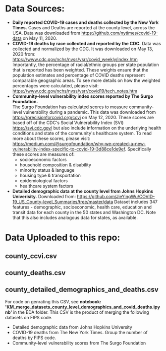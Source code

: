 # Data Sources: 
* **Daily reported COVID-19 cases and deaths collected by the New York Times.** 
Cases and Deaths are reported at the county level, across the USA. Data was downloaded from https://github.com/nytimes/covid-19-data on May 11, 2020.
* **COVID-19 deaths by race collected and reported by the CDC.** 
Data was collected and normalized by the CDC. It was downloaded on May 13, 2020 from: https://www.cdc.gov/nchs/nvss/vsrr/covid_weekly/index.htm
Importantly, the percentage of racial/ethnic groups per state population that is reported has been weighted. These weights ensure that the population estimates and percentage of COVID deaths represent comparable geographic areas. To see more details on how the weighted percentages were calculated, please visit: https://www.cdc.gov/nchs/nvss/vsrr/covid19/tech_notes.htm
* **Community-level vulnerability index scores reported by The Surgo Foundation.**  
  The Surgo Foundation has calculated scores to measure community-level vulnerability during a pandemic. This data was downloaded from https://precisionforcovid.org/ccvi on May 12, 2020. These scores are based off of the CDC's Social Vulnerability Index (SVI) https://svi.cdc.gov/ but also include information on the underlying health conditions and state of the community's healthcare system. To read more about these scores, please visit: https://medium.com/@surgofoundation/why-we-created-a-new-vulnerability-index-specific-to-covid-19-3d88ce1de9ef. Specifically these scores are measures of: 
  * socioeconomic factors
  * household composition & disability
  * minority status & language
  * housing type & transportation
  * epidemiological factors 
  * healthcare system factors
* **Detailed demographic data at the county level from Johns Hopkins Univerisity.** 
Downloaded from: https://github.com/JieYingWu/COVID-19_US_County-level_Summaries/tree/master/data Dataset includes 347 features - demographic, socioeconomic, health care, education and transit data for each county in the 50 states and Washington DC. Note that this also includes analogous data for states, as available.

# Data Uploaded to this repo:
## county_ccvi.csv

## county_deaths.csv

## county_detailed_demographics_and_deaths.csv
For code on genrating this CSV, see **notebook: 'KM_merge_datasets_county_level_demographics_and_covid_deaths.ipynb'** in the EDA folder. 
This CSV is the product of merging the following datasets on FIPS code. 
* Detailed demographic data from Johns Hopkins University
* COVID-19 deaths from The New York Times. Group the number of deaths by FIPS code.
* Community-level vulnerability scores from The Surgo Foundation
